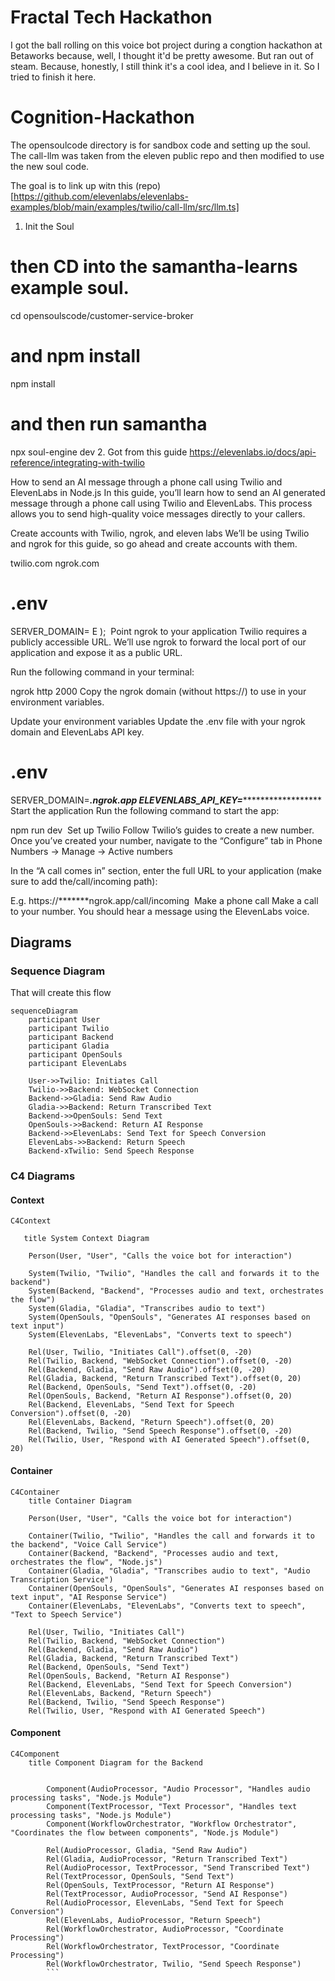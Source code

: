 # Fractal Tech Hackathon
I got the ball rolling on this voice bot project during a congtion hackathon at Betaworks because, well, I thought it'd be pretty awesome. But ran out of steam. Because, honestly, I still think it's a cool idea, and I believe in it. So I tried to finish it here.


# Cognition-Hackathon
The opensoulcode directory is for sandbox code and setting up the soul.
The call-llm was taken from the eleven public repo and then modified to use the new soul code.

The goal is to link up witn this (repo)[https://github.com/elevenlabs/elevenlabs-examples/blob/main/examples/twilio/call-llm/src/llm.ts]



1. Init the Soul
# then CD into the samantha-learns example soul.
cd opensoulscode/customer-service-broker
# and npm install
npm install
# and then run samantha
npx soul-engine dev
2. Got from this guide https://elevenlabs.io/docs/api-reference/integrating-with-twilio

How to send an AI message through a phone call using Twilio and ElevenLabs in Node.js
In this guide, you’ll learn how to send an AI generated message through a phone call using Twilio and ElevenLabs. This process allows you to send high-quality voice messages directly to your callers.

Create accounts with Twilio, ngrok, and eleven labs
We’ll be using Twilio and ngrok for this guide, so go ahead and create accounts with them.

twilio.com
ngrok.com
​

# .env
SERVER_DOMAIN=
E
);
​
Point ngrok to your application
Twilio requires a publicly accessible URL. We’ll use ngrok to forward the local port of our application and expose it as a public URL.

Run the following command in your terminal:


ngrok http 2000
Copy the ngrok domain (without https://) to use in your environment variables.


Update your environment variables
Update the .env file with your ngrok domain and ElevenLabs API key.


# .env
SERVER_DOMAIN=*******.ngrok.app
ELEVENLABS_API_KEY=*************************
​
Start the application
Run the following command to start the app:

npm run dev
​
Set up Twilio
Follow Twilio’s guides to create a new number. Once you’ve created your number, navigate to the “Configure” tab in Phone Numbers -> Manage -> Active numbers

In the “A call comes in” section, enter the full URL to your application (make sure to add the/call/incoming path):

E.g. https://*******ngrok.app/call/incoming
​
Make a phone call
Make a call to your number. You should hear a message using the ElevenLabs voice.



## Diagrams

### Sequence Diagram
That will create this flow
``` mermaid
sequenceDiagram   
    participant User
    participant Twilio
    participant Backend
    participant Gladia
    participant OpenSouls
    participant ElevenLabs

    User->>Twilio: Initiates Call
    Twilio->>Backend: WebSocket Connection
    Backend->>Gladia: Send Raw Audio
    Gladia->>Backend: Return Transcribed Text
    Backend->>OpenSouls: Send Text
    OpenSouls->>Backend: Return AI Response
    Backend->>ElevenLabs: Send Text for Speech Conversion
    ElevenLabs->>Backend: Return Speech
    Backend-xTwilio: Send Speech Response
```

### C4 Diagrams

#### Context
``` mermaid
C4Context

   title System Context Diagram

    Person(User, "User", "Calls the voice bot for interaction")

    System(Twilio, "Twilio", "Handles the call and forwards it to the backend")
    System(Backend, "Backend", "Processes audio and text, orchestrates the flow")
    System(Gladia, "Gladia", "Transcribes audio to text")
    System(OpenSouls, "OpenSouls", "Generates AI responses based on text input")
    System(ElevenLabs, "ElevenLabs", "Converts text to speech")

    Rel(User, Twilio, "Initiates Call").offset(0, -20)
    Rel(Twilio, Backend, "WebSocket Connection").offset(0, -20)
    Rel(Backend, Gladia, "Send Raw Audio").offset(0, -20)
    Rel(Gladia, Backend, "Return Transcribed Text").offset(0, 20)
    Rel(Backend, OpenSouls, "Send Text").offset(0, -20)
    Rel(OpenSouls, Backend, "Return AI Response").offset(0, 20)
    Rel(Backend, ElevenLabs, "Send Text for Speech Conversion").offset(0, -20)
    Rel(ElevenLabs, Backend, "Return Speech").offset(0, 20)
    Rel(Backend, Twilio, "Send Speech Response").offset(0, -20)
    Rel(Twilio, User, "Respond with AI Generated Speech").offset(0, 20)
```

#### Container
``` mermaid
C4Container
    title Container Diagram

    Person(User, "User", "Calls the voice bot for interaction")

    Container(Twilio, "Twilio", "Handles the call and forwards it to the backend", "Voice Call Service")
    Container(Backend, "Backend", "Processes audio and text, orchestrates the flow", "Node.js")
    Container(Gladia, "Gladia", "Transcribes audio to text", "Audio Transcription Service")
    Container(OpenSouls, "OpenSouls", "Generates AI responses based on text input", "AI Response Service")
    Container(ElevenLabs, "ElevenLabs", "Converts text to speech", "Text to Speech Service")

    Rel(User, Twilio, "Initiates Call")
    Rel(Twilio, Backend, "WebSocket Connection")
    Rel(Backend, Gladia, "Send Raw Audio")
    Rel(Gladia, Backend, "Return Transcribed Text")
    Rel(Backend, OpenSouls, "Send Text")
    Rel(OpenSouls, Backend, "Return AI Response")
    Rel(Backend, ElevenLabs, "Send Text for Speech Conversion")
    Rel(ElevenLabs, Backend, "Return Speech")
    Rel(Backend, Twilio, "Send Speech Response")
    Rel(Twilio, User, "Respond with AI Generated Speech")
```

#### Component
``` mermaid
C4Component
    title Component Diagram for the Backend

   
        Component(AudioProcessor, "Audio Processor", "Handles audio processing tasks", "Node.js Module")
        Component(TextProcessor, "Text Processor", "Handles text processing tasks", "Node.js Module")
        Component(WorkflowOrchestrator, "Workflow Orchestrator", "Coordinates the flow between components", "Node.js Module")

        Rel(AudioProcessor, Gladia, "Send Raw Audio")
        Rel(Gladia, AudioProcessor, "Return Transcribed Text")
        Rel(AudioProcessor, TextProcessor, "Send Transcribed Text")
        Rel(TextProcessor, OpenSouls, "Send Text")
        Rel(OpenSouls, TextProcessor, "Return AI Response")
        Rel(TextProcessor, AudioProcessor, "Send AI Response")
        Rel(AudioProcessor, ElevenLabs, "Send Text for Speech Conversion")
        Rel(ElevenLabs, AudioProcessor, "Return Speech")
        Rel(WorkflowOrchestrator, AudioProcessor, "Coordinate Processing")
        Rel(WorkflowOrchestrator, TextProcessor, "Coordinate Processing")
        Rel(WorkflowOrchestrator, Twilio, "Send Speech Response")
        ```
